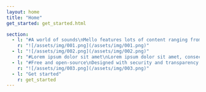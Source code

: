 ```yaml
---
layout: home
title: "Home"
get_started: get_started.html

section:
  - l: "#A world of sounds\nMello features lots of content ranging from dreamy soundscapes to vivid stories, making it the perfect wind-down technique for when you’re feeling anxious."
    r: "![/assets/img/001.png](/assets/img/001.png)"
  - l: "![/assets/img/002.png](/assets/img/002.png)"
    r: "#Lorem ipsum dolor sit amet\nLorem ipsum dolor sit amet, consectetur adipiscing elit. Convallis sit blandit rhoncus urna, odio id eros, est nisl. Sit nunc nullam sed senectus fringilla sagittis interdum faucibus. Integer velit diam sed arcu dictum mauris, nullam elit, congue. In sed facilisis vestibulum, nunc viverra purus id ac id."
  - l: "#Free and open-source\nDesigned with security and transparency in mind, Mello is built to serve your interests. That’s why we’ve open-sourced the app and omitted analytics. This is your safe space."
    r: "![/assets/img/003.png](/assets/img/003.png)"
  - l: "Get started"
    r: get_started
---
```


<!-- The "get_started" variable should compile the data and format from "_includes/get_started.html"™ -->